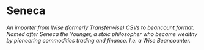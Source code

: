 # Seneca

*An importer from Wise (formerly Transferwise) CSVs to beancount format. Named after Seneca the Younger, a stoic philosopher who became wealthy by pioneering commodities trading and finance. I.e. a Wise Beancounter.*
